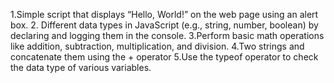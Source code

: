 1.Simple script that displays “Hello, World!” on the web page using an alert box.
2. Different data types in JavaScript (e.g., string, number, boolean) by declaring 
and logging them in the console.
3.Perform basic math operations like addition, subtraction, multiplication, and 
division.
4.Two strings and concatenate them using the + operator
5.Use the typeof operator to check the data type of various variables.
